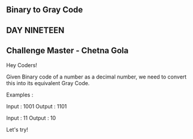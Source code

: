 ## Binary to Gray Code 
## DAY NINETEEN
## Challenge Master - Chetna Gola 

Hey Coders! 

Given Binary code of a number as a decimal number, we need to convert this into its equivalent Gray Code.

Examples :

Input : 1001 
Output : 1101

Input : 11
Output : 10

Let's try!